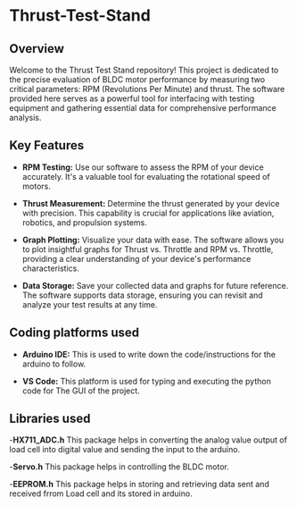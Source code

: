 # Thrust-Test-Stand
## Overview

Welcome to the Thrust Test Stand repository! This project is dedicated to the precise evaluation of BLDC motor performance by measuring two critical parameters: RPM (Revolutions Per Minute) and thrust. The software provided here serves as a powerful tool for interfacing with testing equipment and gathering essential data for comprehensive performance analysis.

## Key Features

- **RPM Testing:** Use our software to assess the RPM of your device accurately. It's a valuable tool for evaluating the rotational speed of motors.

- **Thrust Measurement:** Determine the thrust generated by your device with precision. This capability is crucial for applications like aviation, robotics, and propulsion systems.

- **Graph Plotting:** Visualize your data with ease. The software allows you to plot insightful graphs for Thrust vs. Throttle and RPM vs. Throttle, providing a clear understanding of your device's performance characteristics.

- **Data Storage:** Save your collected data and graphs for future reference. The software supports data storage, ensuring you can revisit and analyze your test results at any time.

 ## Coding platforms used

- **Arduino IDE:** This is used to write down the code/instructions for the arduino to follow.

- **VS Code:** This platform is used for typing and executing the python code for The GUI of the project.

## Libraries used

-**HX711_ADC.h** This package helps in converting the analog value output of load cell into digital value and sending the input to the arduino.

-**Servo.h** This package helps in controlling the BLDC motor.

-**EEPROM.h** This package helps in storing and retrieving data sent and received frrom Load cell and its stored in arduino.
